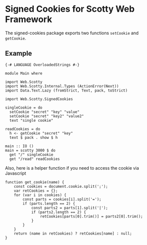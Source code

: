 
# Signed Cookies for Scotty Web Framework

The signed-cookies package exports two functions `setCookie` and `getCookie`.

## Example

```
{-# LANGUAGE OverloadedStrings #-}

module Main where

import Web.Scotty
import Web.Scotty.Internal.Types (ActionError(Next))
import Data.Text.Lazy (fromStrict, Text, pack, toStrict)

import Web.Scotty.SignedCookies

singleCookie = do
  setCookie "secret" "key" "value"
  setCookie "secret" "key2" "value2"
  text "single cookie"

readCookies = do
  h <- getCookie "secret" "key"
  text $ pack . show $ h

main :: IO ()
main = scotty 3000 $ do
  get "/" singleCookie
  get "/read" readCookies
```

Also, here is a helper function if you need to access the cookie via Javascript

```
function get_cookie(name) {
    const cookies = document.cookie.split(';');
    var retCookies = {};
    for (var i in cookies) {
        const parts = cookies[i].split('=');
        if (parts.length == 2) {
            const parts2 = parts[1].split('|');
            if (parts2.length == 2) {
                retCookies[parts[0].trim()] = parts2[0].trim();
            }
        }
    }
    return (name in retCookies) ? retCookies[name] : null;
}
```
